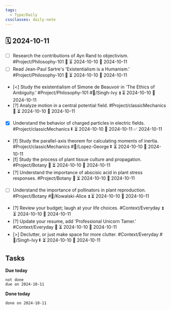 ```yaml
---
tags:
  - Type/Daily
cssclasses: daily-note
---
```


## 🗓️ 2024-10-11

- [ ] Research the contributions of Ayn Rand to objectivism. #Project/Philosophy-101 🔽 ⏳ 2024-10-10 📅 2024-10-11
- [ ] Read Jean-Paul Sartre's 'Existentialism is a Humanism.' #Project/Philosophy-101 🔼 ⏳ 2024-10-10 📅 2024-10-11
- [<] Study the existentialism of Simone de Beauvoir in 'The Ethics of Ambiguity.' #Project/Philosophy-101 #👤/Singh-Ivy ⏫ ⏳ 2024-10-10 📅 2024-10-11
- [?] Analyze motion in a central potential field. #Project/classicMechanics 🔼 ⏳ 2024-10-10 📅 2024-10-11
- [x] Understand the behavior of charged particles in electric fields. #Project/classicMechanics ⏬ ⏳ 2024-10-10 📅 2024-10-11 ✅ 2024-10-11
- [f] Study the parallel-axis theorem for calculating moments of inertia. #Project/classicMechanics #👤/Lopez-George ⏬ ⏳ 2024-10-10 📅 2024-10-11
- [f] Study the process of plant tissue culture and propagation. #Project/Botany 🔽 ⏳ 2024-10-10 📅 2024-10-11
- [?] Understand the importance of abscisic acid in plant stress responses. #Project/Botany 🔼 ⏳ 2024-10-10 📅 2024-10-11
- [ ] Understand the importance of pollinators in plant reproduction. #Project/Botany #👤/Kowalski-Alice ⏫ ⏳ 2024-10-10 📅 2024-10-11
- [?] Review your budget; laugh at your life choices. #Context/Everyday ⏫ ⏳ 2024-10-10 📅 2024-10-11
- [?] Update your resume, add 'Professional Unicorn Tamer.' #Context/Everyday 🔺 ⏳ 2024-10-10 📅 2024-10-11
- [>] Declutter, or just make space for more clutter. #Context/Everyday #👤/Singh-Ivy ⏬ ⏳ 2024-10-10 📅 2024-10-11

## Tasks

**Due today**

```tasks
not done
due on 2024-10-11
```

**Done today**

```tasks
done on 2024-10-11
```
            